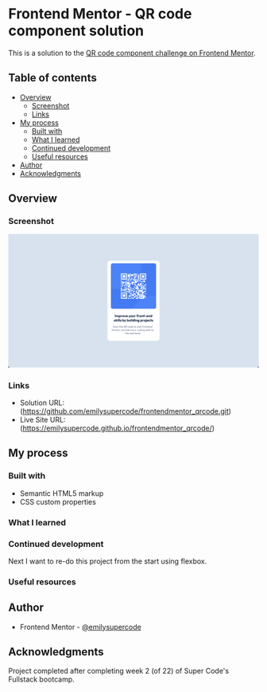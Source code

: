 # Frontend Mentor - QR code component solution

This is a solution to the [QR code component challenge on Frontend Mentor](https://www.frontendmentor.io/challenges/qr-code-component-iux_sIO_H).

## Table of contents

- [Overview](#overview)
  - [Screenshot](#screenshot)
  - [Links](#links)
- [My process](#my-process)
  - [Built with](#built-with)
  - [What I learned](#what-i-learned)
  - [Continued development](#continued-development)
  - [Useful resources](#useful-resources)
- [Author](#author)
- [Acknowledgments](#acknowledgments)


## Overview

### Screenshot

![](./assets/images/screenshot%20qr%20code%20challenge.png)

### Links

- Solution URL: (https://github.com/emilysupercode/frontendmentor_qrcode.git)
- Live Site URL: (https://emilysupercode.github.io/frontendmentor_qrcode/)

## My process


### Built with

- Semantic HTML5 markup
- CSS custom properties


### What I learned

### Continued development

Next I want to re-do this project from the start using flexbox.

### Useful resources


## Author

- Frontend Mentor - [@emilysupercode](https://www.frontendmentor.io/profile/emilysupercode)


## Acknowledgments

Project completed after completing week 2 (of 22) of Super Code's Fullstack bootcamp. 
